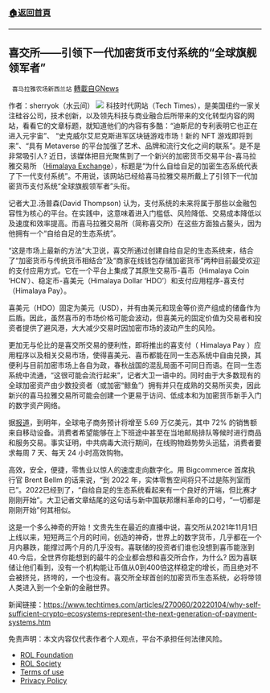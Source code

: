 ###  [:house:返回首頁](https://github.com/ourhimalayas/txt)
---


## 喜交所——引领下一代加密货币支付系统的“全球旗舰领军者”
` 喜马拉雅农场新西兰站` [轉載自GNews](https://gnews.org/zh-hans/1842802/)

作者：sherryok（水云间）
![](https://assets.gnews.org/wp-content/uploads/2022/01/酷翻组1-11.png)
科技时代网站（Tech Times），是美国纽约一家关注硅谷公司，技术创新，以及领先科技与商业融合后所带来的文化转型内容的网站，看看它的文章标题，就知道他们的内容有多酷：“迪斯尼的专利表明它也正在进入元宇宙”、 “史克威尔艾尼克斯进军区块链游戏市场！新的 NFT 游戏即将到来”、“具有 Metaverse 的平台加强了艺术、品牌和流行文化之间的联系”。是不是非常吸引人? 近日，该媒体把目光聚焦到了一个新兴的加密货币交易平台-喜马拉雅交易所 （[Himalaya Exchange](https://translate.google.com/website?sl=en&amp;tl=zh-CN&amp;u=https://himalaya.exchange/himalaya-pay)），标题是“为什么自给自足的加密生态系统代表了下一代支付系统”。不用说，该网站已经给喜马拉雅交易所戴上了引领下一代加密货币支付系统“全球旗舰领军者”头衔。

记者大卫.汤普森(David Thompson) 认为，支付系统的未来将属于那些以金融包容性为核心的平台。在实践中，这意味着进入门槛低、风险降低、交易成本降低以及速度和效率提高。而喜马拉雅交易所（简称喜交所）在这些方面独占鳌头，因为他拥有一个“自给自足的生态系统”。

“这是市场上最新的方法”大卫说，喜交所通过创建自给自足的生态系统来，结合了“加密货币与传统货币相结合”及“商家在线钱包存储加密货币”两种目前最受欢迎的支付应用方式。它在一个平台上集成了其原生交易币-喜币（Himalaya Coin ‘HCN’）、稳定币-喜美元（Himalaya Dollar ‘HDO’）和支付应用程序-喜支付（Himalaya Pay）。

喜美元（HDO）固定为美元（USD），并有由美元和现金等价资产组成的储备作为后盾。因此，虽然喜币的市场价格可能会波动，但喜美元的固定价值为交易者和投资者提供了避风港，大大减少交易时因加密市场的波动产生的风险。

更加无与伦比的是喜交所交易的便利性，即将推出的喜支付（ Himalaya Pay ）应用程序以及相关交易市场，使得喜美元、喜币都能在同一生态系统中自由兑换，其便利与目前加密市场上各自为政，春秋战国的混乱局面不可同日而语。在同一生态系统中流通，“这很可能会流行起来”，记者大卫一语中的。同时由于大多数现有的全球加密资产由少数投资者（或加密“鲸鱼”）拥有并只在成熟的交易所买卖，因此新兴的喜马拉雅交易所可能会创建一个更易于访问、低成本和为加密货币新手入门的数字资产网络。

据[报道](https://translate.google.com/website?sl=en&amp;tl=zh-CN&amp;u=https://www.forbes.com/sites/ilkerkoksal/2019/08/23/the-rise-of-crypto-as-payment-currency/?sh%3D1d459bc626e9)，到明年，全球电子商务预计将增至 5.69 万亿美元，其中 72% 的销售额来自移动设备。消费者希望能够在上下班途中甚至在当地邮局排队等候时进行商品和服务交易。事实证明，中共病毒大流行期间，在线购物趋势势头迅猛，消费者要求每周 7 天、每天 24 小时高效购物。

高效，安全，便捷，零售业以惊人的速度走向数字化。用 Bigcommerce 首席执行官 Brent Bellm 的话来说，“到 2022 年，实体零售空间将只不过是陈列室而已”。2022已经到了，“自给自足的生态系统看起来有一个良好的开端，但比赛才刚刚开始”。大卫记者文章结尾的这句话与新中国联邦爆料革命的口号，“一切都是刚刚开始”何其相似。

这是一个多么神奇的开始！文贵先生在最近的直播中说，喜交所从2021年11月1日上线以来，短短两三个月的时间，创造的神奇，世界上的数字货币，几乎都在一个月内暴跌，能撑过两个月的几乎没有。喜联储的投资者们谁也没想到喜币能涨到40.今后，全世界你能想到的最牛的企业都会想和喜交所合作，为什么? 因为喜联储让他们看到，没有一个机构能让币值从0到400倍这样稳定的增长，而且绝对不会被挤兑，挤垮的，一个也没有。喜交所全球首创的加密货币生态系统，必将带领人类进入到一个全新的金融世界。

新闻链接：https://www.techtimes.com/articles/270060/20220104/why-self-sufficient-crypto-ecosystems-represent-the-next-generation-of-payment-systems.htm



 

免责声明：本文内容仅代表作者个人观点，平台不承担任何法律风险。

- [ROL Foundation](https://rolfoundation.org/)
- [ROL Society](https://rolsociety.org/)
- [Terms of use](https://gnews.org/terms-of-use-3/)
- [Privacy Policy](https://gnews.org/privacy-policy/)
